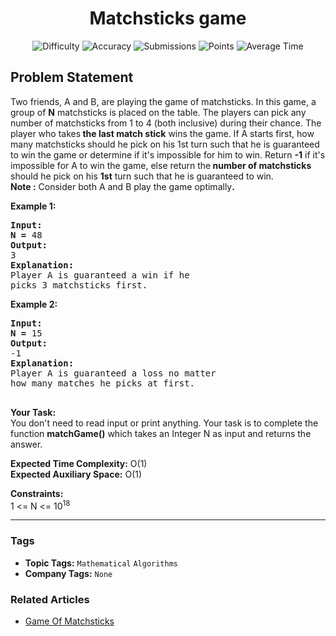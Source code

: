 <h1 align="center">Matchsticks game</h1>

<p align="center">
  <img alt="Difficulty" title="Difficulty" src="https://custom-icon-badges.demolab.com/badge/Difficulty: Medium-1F222E?style=for-the-badge&logoColor=white&logo=fire"/>
  <img alt="Accuracy" title="Accuracy" src="https://custom-icon-badges.demolab.com/badge/Accuracy: 56.15%25-1F222E?style=for-the-badge&logoColor=white&logo=target"/>
  <img alt="Submissions" title="Submissions" src="https://custom-icon-badges.demolab.com/badge/Submissions: 39K+-1F222E?style=for-the-badge&logoColor=white&logo=repo"/>
  <img alt="Points" title="Points" src="https://custom-icon-badges.demolab.com/badge/Points: 4-1F222E?style=for-the-badge&logoColor=white&logo=award"/>
  <img alt="Average Time" title="Average Time" src="https://custom-icon-badges.demolab.com/badge/Average%20Time: N/A-1F222E?style=for-the-badge&logoColor=white&logo=clock"/>
</p>

## Problem Statement

Two friends, A and B, are playing the game of matchsticks. In this game, a group of <b>N</b> matchsticks is placed on the table. The players can pick any number of matchsticks from 1 to 4 (both inclusive) during their chance. The player who takes<b> the last match stick</b> wins the game. If A starts first, how many matchsticks should he pick on his 1st turn such that he is guaranteed to win the game or determine if it's impossible for him to win. Return <b>-1</b> if it's impossible for A to win the game, else return the<b> number of matchsticks</b> should he pick on his <b>1st</b> turn such that he is guaranteed to win.<br><b>Note :</b> Consider both A and B play the game optimally<b>.</b>

<b>Example 1:</b>

<pre><b>Input:</b>
<b>N = </b>48
<b>Output:</b>
3
<b>Explanation:</b>
Player A is guaranteed a win if he
picks 3 matchsticks first.</pre>

<b>Example 2:</b>

<pre><b>Input:</b>
<b>N = </b>15
<b>Output:</b>
-1
<b>Explanation:</b>
Player A is guaranteed a loss no matter
how many matches he picks at first.

</pre>

<b>Your Task:</b><br>You don't need to read input or print anything. Your task is to complete the function <b>matchGame()</b> which takes an Integer N as input and returns the answer.

<b>Expected Time Complexity:</b> O(1)<br><b>Expected Auxiliary Space:</b> O(1)

<b>Constraints:</b><br>1 <= N <= 10<sup>18</sup>


<hr>

### Tags
- **Topic Tags:** `Mathematical` `Algorithms`
- **Company Tags:** `None`

### Related Articles
- [Game Of Matchsticks](https://www.geeksforgeeks.org/game-of-matchsticks/)
